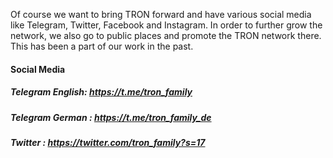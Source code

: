 Of course we want to bring TRON forward and have various social media like Telegram, Twitter, Facebook and Instagram. In order to further grow the network, we also go to public places and promote the TRON network there. This has been a part of our work in the past.

#### Social Media
##### Telegram English:   https://t.me/tron_family
##### Telegram German :   https://t.me/tron_family_de
##### Twitter :           https://twitter.com/tron_family?s=17

